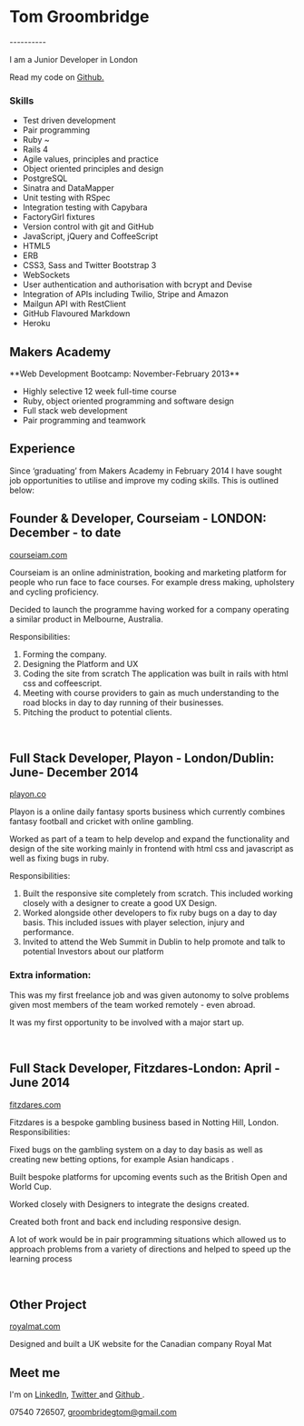 <h1> Tom Groombridge </h1>
----------

I am a Junior Developer in London

Read my code on  <a href="https://github.com/TomGroombridge"> Github. </a>


### Skills

  - Test­ driven development
  - Pair programming
  - Ruby ~
  - Rails 4
  - Agile values, principles and practice
  - Object­ oriented principles and design
  - PostgreSQL
  - Sinatra and DataMapper
  - Unit testing with RSpec
  - Integration testing with Capybara
  - FactoryGirl fixtures
  - Version control with git and GitHub
  - JavaScript, jQuery and CoffeeScript
  - HTML5
  - ERB
  - CSS3, Sass and Twitter Bootstrap 3
  - WebSockets
  - User authentication and authorisation with bcrypt and Devise
  - Integration of APIs including Twilio, Stripe and Amazon
  - Mailgun API with RestClient
  - GitHub Flavoured Markdown
  - Heroku



<h2>Makers Academy</h2>
**Web Development Bootcamp: November-February 2013**

  - Highly selective 12 week full-time course
  - Ruby, object oriented programming and software design
  - Full stack web development
  - Pair programming and teamwork


Experience
----------

<p>Since ‘graduating’ from Makers Academy in February 2014 I have sought job opportunities to utilise and improve my coding skills. This is outlined below:</p>


<h2>Founder & Developer, Courseiam - LONDON: December - to date</h2>
  <a href="http://www.courseiam.com/">courseiam.com</a>
<p>Courseiam is an online administration, booking and marketing platform for people who run face to face courses. For example dress making, upholstery and cycling proficiency.</p>
<p>Decided to launch the programme having worked for a company operating a similar product in Melbourne, Australia.</p>

Responsibilities:
  1. Forming the company.
  2. Designing the Platform and UX
  3. Coding the site from scratch
      The application was built in rails with html css and coffeescript.
  4.  Meeting with course providers to gain as much understanding to the road blocks in day to day running of their businesses.
  5. Pitching the product to potential clients.
<br>

<h2>Full Stack Developer, Playon - London/Dublin: June- December 2014</h2>
<a href="https://playon.co/">playon.co</a>
<p>Playon is a online daily fantasy sports business which currently combines fantasy football and cricket with online gambling.</p>
<p>Worked as part of a team to help develop and expand the functionality and design of the site working mainly in frontend with html css and javascript as well as fixing bugs in ruby.</p>

Responsibilities:
  1. Built the responsive site completely from scratch. This included working closely with a designer to create a good UX Design.
  2. Worked alongside other developers to fix ruby bugs on a day to day basis. This included issues with player selection, injury and performance.
  3. Invited to attend the Web Summit in Dublin to help promote and talk to potential Investors about our platform

<h3>Extra information:</h3>
<p>This was my first freelance job and was given autonomy to solve problems given most members of the team worked remotely - even abroad.</p>
<p>It was my first opportunity to be involved with a major start up.</p>

<br>
<h2>Full Stack Developer, Fitzdares-London: April - June 2014</h2>
<a href="http://fitzdares.com/">fitzdares.com</a>
<p>Fitzdares is a bespoke gambling business based in Notting Hill, London.
Responsibilities:</p>
<p>Fixed bugs on the gambling system on a day to day basis as well as creating new betting options, for example Asian handicaps .</p>
<p>Built bespoke platforms for upcoming events such as the British Open and World Cup.</p>
<p>Worked closely with Designers to integrate the designs created.</p>
<p>Created both front and back end including responsive design.</p>
<p>A lot of work would be in pair programming situations which allowed us to approach problems from a variety of directions and helped to speed up the learning process</p>

<br>
<h2>Other Project</h2>
<a href="http://www.royalmat.co.uk/">royalmat.com</a>
<p>Designed and built a UK website for the Canadian company Royal Mat</p>



Meet me
-------
I'm on <a href="http://www.linkedin.com/profile/view?id=304908361&trk=nav_responsive_tab_profile_pic">LinkedIn</a>,  <a href="https://twitter.com/TomGroombridge">Twitter </a> and  <a href="https://github.com/TomGroombridge">Github </a>.

07540 726507,
groombridegtom@gmail.com

